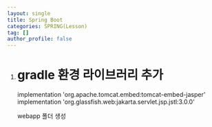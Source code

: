 ```yaml
---
layout: single
title: Spring Boot
categories: SPRING(Lesson)
tag: []
author_profile: false
---
```


1. # gradle 환경 라이브러리 추가
   implementation 'org.apache.tomcat.embed:tomcat-embed-jasper'
   implementation 'org.glassfish.web:jakarta.servlet.jsp.jstl:3.0.0'

   webapp 폴더 생성   



